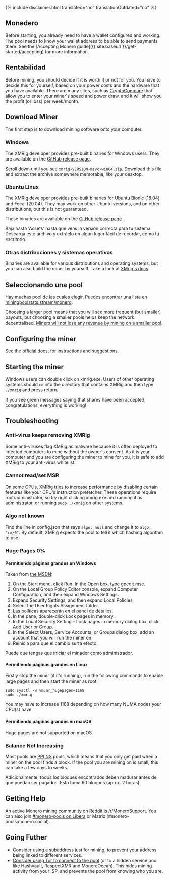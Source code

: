 {% include disclaimer.html translated="no" translationOutdated="no" %}

## Monedero

Before starting, you already need to have a wallet configured and
working. The pool needs to know your wallet address to be able to send
payments there. See the [Accepting Monero guide]({{ site.baseurl
}}/get-started/accepting) for more information.

## Rentabilidad

Before mining, you should decide if it is worth it or not for you. You have
to decide this for yourself, based on your power costs and the hardware that
you have available. There are many sites, such as
[CryptoCompare](https://www.cryptocompare.com/mining/calculator/xmr)  that
allow you to enter your miner's speed and power draw, and it will show you
the profit (or loss) per week/month.

## Download Miner

The first step is to download mining software onto your computer.

### Windows

The XMRig developer provides pre-built binaries for Windows users. They are
available on the [GitHub release
page](https://github.com/xmrig/xmrig/releases/latest).

Scroll down until you see `xmrig-VERSION-msvc-win64.zip`. Download this file
and extract the archive somewhere memorable, like your desktop.

### Ubuntu Linux

The XMRig developer provides pre-built binaries for Ubuntu Bionic (18.04)
and Focal (20.04). They may work on other Ubuntu versions, and on other
distributions, but this is not guaranteed.

These binaries are available on the [GitHub release
page](https://github.com/xmrig/xmrig/releases/latest).

Baja hasta 'Assets' hasta que veas la versión correcta para tu
sistema. Descarga este archivo y extráelo en algún lugar fácil de recordar,
como tu escritorio.

### Otras distribuciones y sistemas operativos

Binaries are available for various distributions and operating systems, but
you can also build the miner by yourself. Take a look at [XMrig's
docs](https://xmrig.com/docs/miner)

## Seleccionando una pool

Hay muchas pool de las cuales elegir. Puedes encontrar una lista en
[miningpoolstats.stream/monero](https://miningpoolstats.stream/monero).

Choosing a larger pool means that you will see more frequent (but smaller)
payouts, but choosing a smaller pools helps keep the network
decentralised. [Miners will not lose any revenue by mining on a smaller
pool](https://redd.it/g6uh2l).

## Configuring the miner

See the [official docs](https://xmrig.com/docs/miner/config), for
instructions and suggestions.

## Starting the miner

Windows users can double click on xmrig.exe. Users of other operating
systems should `cd` into the directory that contains XMRig and then type
`./xmrig` and press return.

If you see green messages saying that shares have been accepted,
congratulations, everything is working!

## Troubleshooting

### Anti-virus keeps removing XMRig

Some anti-viruses flag XMRig as malware because it is often deployed to
infected computers to mine without the owner's consent. As it is your
computer and you are configuring the miner to mine for you, it is safe to
add XMRig to your anti-virus whitelist.

### Cannot read/set MSR

On some CPUs, XMRig tries to increase performance by disabling certain
features like your CPU's instruction prefetcher. These operations require
root/administrator, so try right clicking xmrig.exe and running it as
administrator, or running `sudo ./xmrig` on other systems.

### Algo not known

Find the line in config.json that says `algo: null` and change it to `algo:
"rx/0"`. By default, XMRig expects the pool to tell it which hashing
algorithm to use.

### Huge Pages 0%

#### Permitiendo páginas grandes en Windows

Taken from [the
MSDN](https://docs.microsoft.com/en-us/sql/database-engine/configure-windows/enable-the-lock-pages-in-memory-option-windows?view=sql-server-ver15):

1. On the Start menu, click Run. In the Open box, type gpedit.msc.
2. On the Local Group Policy Editor console, expand Computer Configuration,
   and then expand Windows Settings.
3. Expand Security Settings, and then expand Local Policies.
4. Select the User Rights Assignment folder.
5. Las políticas aparecerán en el panel de detalles.
6. In the pane, double-click Lock pages in memory.
7. In the Local Security Setting – Lock pages in memory dialog box, click
   Add User or Group.
8. In the Select Users, Service Accounts, or Groups dialog box, add an
   account that you will run the miner on
9. Reinicia para que el cambio surta efecto.

Puede que tengas que iniciar el minador como administrador.

#### Permitiendo páginas grandes en Linux

Firstly stop the miner (if it's running), run the following commands to
enable large pages and then start the miner as root:

	sudo sysctl -w vm.nr_hugepages=1168
	sudo ./xmrig

You may have to increase 1168 depending on how many NUMA nodes your CPU(s)
have.

#### Permitiendo páginas grandes en macOS

Huge pages are not supported on macOS.

### Balance Not Increasing

Most pools are <abbr title="Pay Per Last N Shares">PPLNS</abbr> pools,
which means that you only get paid when a miner on the pool finds a
block. If the pool you are mining on is small, this can take a few
days to weeks.

Adicionalmente, todos los bloques encontrados deben madurar antes de que
puedan ser pagados. Esto toma 60 bloques (aprox. 2 horas).

## Getting Help

An active Monero mining community on Reddit is
[/r/MoneroSupport](https://www.reddit.com/r/MoneroSupport/). You can also
join [#monero-pools on
Libera](https://web.libera.chat/?channel=#monero-pools) or Matrix
(#monero-pools:monero.social).

## Going Futher

* Consider using a subaddress just for mining, to prevent your address being
  linked to different services.
* [Consider using Tor to connect to the
  pool](https://xmrig.com/docs/miner/tor) (or to a hidden service pool like
  HashVault, RespectXMR and MoneroOcean). This hides mining activity from
  your ISP, and prevents the pool from knowing who you are.
